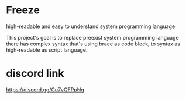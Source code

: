 # Freeze
high-readable and easy to understand system programming language 

This project's goal is to replace preexist system programming language there has complex syntax that's using brace as code block, to syntax as high-readable as script language.

# discord link
https://discord.gg/Cu7vQFPpNg
